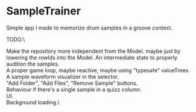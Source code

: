 # SampleTrainer
Simple app I made to memorize drum samples in a groove context.

TODO:\

Make the repository more independent from the Model. maybe just by lowering the rowIds into the Model.
An intermediate state to properly audition the samples.\
A proper game loop, maybe reactive, maybe using "typesafe" valueTrees.\
A sample waveform visualizer in the selector.\
"Add Folder", "Add Files", "Remove Sample" buttons.\
Behaviour if there's a single sample in a quizz column.\
UI.\
Background loading.\
